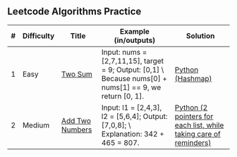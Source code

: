 ## Leetcode Algorithms Practice



| # | Difficulty | Title |  Example (in/outputs)  |  Solution  |
|---| ---------- | ----- | ---------------------- | ---------- |
|1|Easy|[Two Sum](https://leetcode.com/problems/two-sum/) | Input: nums = [2,7,11,15], target = 9; Output: [0,1] \\ Because nums[0] + nums[1] == 9, we return [0, 1].| [Python (Hashmap)](two_sum_hash.py)|
|2|Medium|[Add Two Numbers](https://leetcode.com/problems/add-two-numbers/) | Input: l1 = [2,4,3], l2 = [5,6,4]; Output: [7,0,8]; \\ Explanation: 342 + 465 = 807.| [Python (2 pointers for each list, while taking care of reminders)](add_two_numbers.py)|

